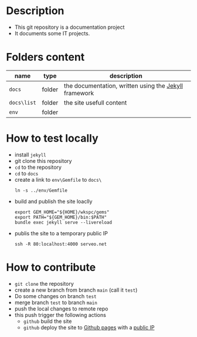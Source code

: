 [//]: #(Reference)
[prj_deployed_ep]: https://abelgacem.github.io/project/
[url_jekyll]:      https://jekyllrb.com
[url_githubpages]: https://pages.github.com


# Description
- This git repository is a documentation project
- It documents some IT projects.

# Folders content
|name|type|description|
|-|-|-|
|`docs`|folder|the documentation, written using the [Jekyll][url_jekyll] framework|
|`docs\list`|folder|the site usefull content|
|`env`|folder||

# How to test locally
- install `jekyll`
- git clone this repository
- `cd` to the repository
- `cd` to `docs`
- create a link to `env\Gemfile` to `docs\`
  ```shell
  ln -s ../env/Gemfile
  ```
- build and publish the site loaclly
  ```shell
  export GEM_HOME="${HOME}/wkspc/gems"
  export PATH="${GEM_HOME}/bin:$PATH"
  bundle exec jekyll serve --livereload
  ```  
- publis the site to a temporary public IP
  ```shell
  ssh -R 80:localhost:4000 serveo.net
  ```
# How to contribute
- `git clone` the repository
- create a new branch from branch `main` (call it `test`)
- Do some changes on branch `test`
- merge branch `test` to branch `main`
- push the local changes to remote repo
- this push trigger the following actions
  - `github` build the site
  - `github` deploy the site to [Github pages][url_githubpages] with a [public IP][prj_deployed_ep]
